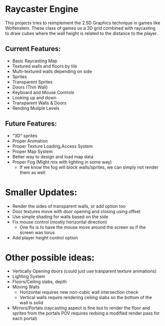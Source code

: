 # Raycaster Engine
This projects tries to reimplement the 2.5D Graphics technique in games like Wolfenstein. These class of games us a 2D grid combined with raycasting to draw cubes where the wall height is related to the distance to the player. 

## Current Features:
- Basic Raycasting Map
- Textured walls and floors by tile
- Multi-textured walls depending on side
- Sprites
- Transparent Sprites
- Doors (Thin Wall)
- Keyboard and Mouse Controls
- Looking up and down
- Transparent Walls & Doors
- Rending Muliple Levels

## Future Features:
- "3D" sprites
- Proper Animation
- Proper Texture Loading,Access System
- Proper Map System
- Better way to design and load map data
- Proper Fog (Might mix with lighting in some way)
    - If we know the fog will block walls/sprites, we can simply not render them as well

# Smaller Updates:
- Render the sides of transparent walls, or add option too
- Door textures move with door opening and closing using offset
- Use simple shading for walls based on the side
- Fix mouse control (mostly horizontal direction)
    - One fix is to have the mouse move around the screen as if the screen was torus
- Add player height control option

# Other possible ideas:
- Vertically Opening doors (could just use tranparent texture animations)
- Lighting System
- Floors/Ceiling slabs, depth
- Moving Walls
    - Horizontal requires new non-cubic wall intersection check
    - Vertical walls require rendering ceiling slabs so the bottom of the wall is solid
- Mirrors/Portals (raycasting aspect is fine but to render the floor and sprites from the portals POV requires redoing a modified render pass for each portal)
